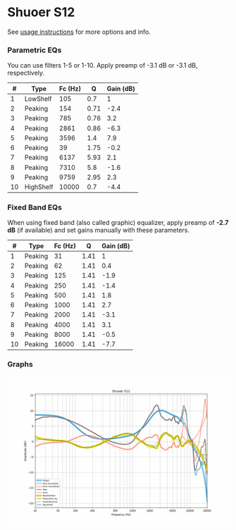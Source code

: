 # Shuoer S12
See [usage instructions](https://github.com/jaakkopasanen/AutoEq#usage) for more options and info.

### Parametric EQs
You can use filters 1-5 or 1-10. Apply preamp of -3.1 dB or -3.1 dB, respectively.

|   # | Type      |   Fc (Hz) |    Q |   Gain (dB) |
|-----|-----------|-----------|------|-------------|
|   1 | LowShelf  |       105 | 0.7  |         1   |
|   2 | Peaking   |       154 | 0.71 |        -2.4 |
|   3 | Peaking   |       785 | 0.76 |         3.2 |
|   4 | Peaking   |      2861 | 0.86 |        -6.3 |
|   5 | Peaking   |      3596 | 1.4  |         7.9 |
|   6 | Peaking   |        39 | 1.75 |        -0.2 |
|   7 | Peaking   |      6137 | 5.93 |         2.1 |
|   8 | Peaking   |      7310 | 5.8  |        -1.6 |
|   9 | Peaking   |      9759 | 2.95 |         2.3 |
|  10 | HighShelf |     10000 | 0.7  |        -4.4 |

### Fixed Band EQs
When using fixed band (also called graphic) equalizer, apply preamp of **-2.7 dB** (if available) and set gains manually with these parameters.

|   # | Type    |   Fc (Hz) |    Q |   Gain (dB) |
|-----|---------|-----------|------|-------------|
|   1 | Peaking |        31 | 1.41 |         1   |
|   2 | Peaking |        62 | 1.41 |         0.4 |
|   3 | Peaking |       125 | 1.41 |        -1.9 |
|   4 | Peaking |       250 | 1.41 |        -1.4 |
|   5 | Peaking |       500 | 1.41 |         1.8 |
|   6 | Peaking |      1000 | 1.41 |         2.7 |
|   7 | Peaking |      2000 | 1.41 |        -3.1 |
|   8 | Peaking |      4000 | 1.41 |         3.1 |
|   9 | Peaking |      8000 | 1.41 |        -0.5 |
|  10 | Peaking |     16000 | 1.41 |        -7.7 |

### Graphs
![](./Shuoer%20S12.png)
